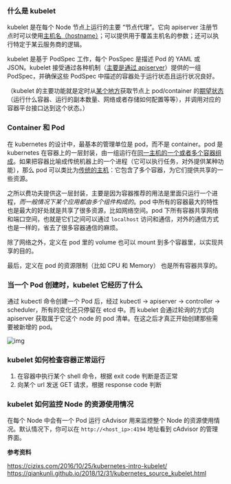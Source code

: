 ### 什么是 kubelet

kubelet 是在每个 Node 节点上运行的主要 “节点代理”。它向 apiserver 注册节点时可以使用<u>主机名（hostname）</u>；可以提供用于覆盖主机名的参数；还可以执行特定于某云服务商的逻辑。

kubelet 是基于 PodSpec 工作，每个 PosSpec 是描述 Pod 的 YAML 或 JSON。kubelet 接受通过各种机制（<u>主要是通过 apiserver</u>）提供的一组 PodSpec，并确保这些 PodSpec 中描述的容器处于运行状态且运行状况良好。

（kubelet 的主要功能就是定时从<u>某个地方</u>获取节点上 pod/container 的<u>期望状态</u>（运行什么容器、运行的副本数量、网络或者存储如何配置等等），并调用对应的容器平台接口达到这个状态。）

### Container 和 Pod

在 kubernetes 的设计中，最基本的管理单位是 pod，而不是 container。pod 是 kubernetes  在容器上的一层封装，由一组运行在<u>同一主机的一个或者多个容器组成</u>。如果把容器比喻成传统机器上的一个进程（它可以执行任务，对外提供某种功能），那么  pod 可以类比为<u>传统的主机</u>：它包含了多个容器，为它们提供共享的一些资源。

之所以费功夫提供这一层封装，主要是因为容器推荐的用法是里面只运行一个进程，*而一般情况下某个应用都由多个组件构成的*。pod 中所有的容器最大的特性也是最大的好处就是共享了很多资源，比如网络空间。pod 下所有容器共享网络和端口空间，也就是它们之间可以通过 `localhost` 访问和通信，对外的通信方式也是一样的，省去了很多容器通信的麻烦。

除了网络之外，定义在 pod 里的 volume 也可以 mount 到多个容器里，以实现共享的目的。

最后，定义在 pod 的资源限制（比如 CPU 和 Memory） 也是所有容器共享的。

### 当一个 Pod 创建时，kubelet 它经历了什么

通过 kubectl 命令创建一个 Pod 后，经过 kubectl -> apiserver -> controller -> scheduler，所有的变化还只停留在 etcd 中。而 kubelet 会通过轮询的方式向 apiserver 获取属于它这个 node 的 pod 清单。在这之后才真正开始创建那些需要被新增的 pod。

![img](https://qiankunli.github.io/public/upload/kubernetes/kubelet_overview.png)

### kubelet 如何检查容器正常运行

1. 在容器中执行某个 shell 命令，根据 exit code 判断是否正常
2. 向某个 url 发送 GET 请求，根据 response code 判断

### kubelet 如何监控 Node 的资源使用情况

在每个 Node 中会有一个 Pod 运行 cAdvisor 用来监控整个 Node 的资源使用情况。默认情况下，你可以在 `http://<host_ip>:4194` 地址看到 cAdvisor 的管理界面。


**参考资料**

https://cizixs.com/2016/10/25/kubernetes-intro-kubelet/
https://qiankunli.github.io/2018/12/31/kubernetes_source_kubelet.html

